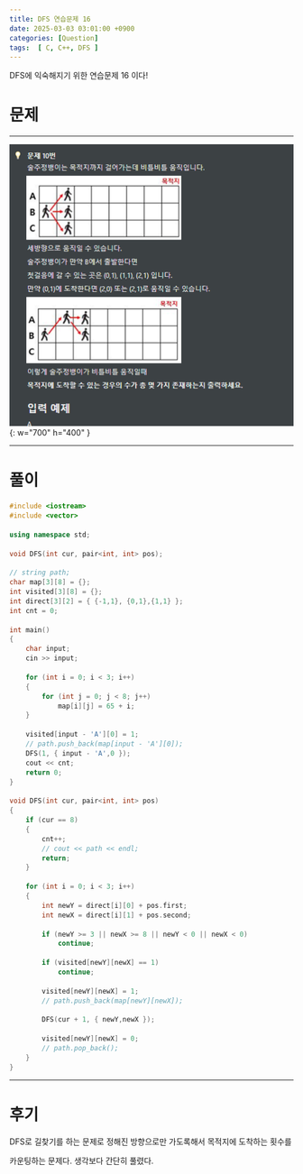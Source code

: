 ```yaml
---
title: DFS 연습문제 16
date: 2025-03-03 03:01:00 +0900
categories: [Question]  
tags:  [ C, C++, DFS ]
---
```


DFS에 익숙해지기 위한 연습문제 16 이다!

# 문제   
---------------------------------------
![Desktop View](/assets/img/dfs16.png){: w="700" h="400" }

---------------------------------------

# 풀이

```c++
#include <iostream>
#include <vector>

using namespace std;

void DFS(int cur, pair<int, int> pos);

// string path;
char map[3][8] = {};
int visited[3][8] = {};
int direct[3][2] = { {-1,1}, {0,1},{1,1} };
int cnt = 0;

int main()
{
    char input;
    cin >> input;
    
    for (int i = 0; i < 3; i++)
    {
        for (int j = 0; j < 8; j++)
            map[i][j] = 65 + i;
    }
    
    visited[input - 'A'][0] = 1;
    // path.push_back(map[input - 'A'][0]);
    DFS(1, { input - 'A',0 });
    cout << cnt;
    return 0;
}

void DFS(int cur, pair<int, int> pos)
{
    if (cur == 8)
    {
        cnt++;
        // cout << path << endl;
        return;
    }
    
    for (int i = 0; i < 3; i++)
    {
        int newY = direct[i][0] + pos.first;
        int newX = direct[i][1] + pos.second;
        
        if (newY >= 3 || newX >= 8 || newY < 0 || newX < 0)
            continue;
        
        if (visited[newY][newX] == 1)
            continue;
        
        visited[newY][newX] = 1;
        // path.push_back(map[newY][newX]);
        
        DFS(cur + 1, { newY,newX });
        
        visited[newY][newX] = 0;
        // path.pop_back();
    }
}
```
---------------------------------------

# 후기

DFS로 길찾기를 하는 문제로 정해진 방향으로만 가도록해서 목적지에 도착하는 횟수를

카운팅하는 문제다. 생각보다 간단히 풀렸다.
